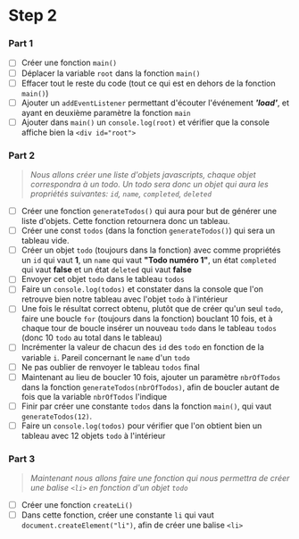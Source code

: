 # Step 2

### Part 1

- [ ] Créer une fonction `main()`
- [ ] Déplacer la variable `root` dans la fonction `main()`
- [ ] Effacer tout le reste du code (tout ce qui est en dehors de la fonction `main()`)
- [ ] Ajouter un `addEventListener` permettant d'écouter l'événement **_'load'_**, et ayant en deuxième paramètre la fonction `main`
- [ ] Ajouter dans `main()` un `console.log(root)` et vérifier que la console affiche bien la `<div id="root">`

### Part 2

> _Nous allons créer une liste d'objets javascripts, chaque objet correspondra à un todo. Un todo sera donc un objet qui aura les propriétés suivantes: `id`, `name`, `completed`, `deleted`_

- [ ] Créer une fonction `generateTodos()` qui aura pour but de générer une liste d'objets. Cette fonction retournera donc un tableau.
- [ ] Créer une const `todos` (dans la fonction `generateTodos()`) qui sera un tableau vide.
- [ ] Créer un objet `todo` (toujours dans la fonction) avec comme propriétés un `id` qui vaut **1**, un `name` qui vaut **"Todo numéro 1"**, un état `completed` qui vaut **false** et un état `deleted` qui vaut **false**
- [ ] Envoyer cet objet `todo` dans le tableau `todos`
- [ ] Faire un `console.log(todos)` et constater dans la console que l'on retrouve bien notre tableau avec l'objet `todo` à l'intérieur
- [ ] Une fois le résultat correct obtenu, plutôt que de créer qu'un seul `todo`, faire une boucle `for` (toujours dans la fonction) bouclant 10 fois, et à chaque tour de boucle insérer un nouveau `todo` dans le tableau `todos` (donc 10 `todo` au total dans le tableau)
- [ ] Incrémenter la valeur de chacun des `id` des `todo` en fonction de la variable `i`. Pareil concernant le `name` d'un `todo`
- [ ] Ne pas oublier de renvoyer le tableau `todos` final
- [ ] Maintenant au lieu de boucler 10 fois, ajouter un paramètre `nbrOfTodos` dans la fonction `generateTodos(nbrOfTodos)`, afin de boucler autant de fois que la variable `nbrOfTodos` l'indique
- [ ] Finir par créer une constante `todos` dans la fonction `main()`, qui vaut `generateTodos(12)`.
- [ ] Faire un `console.log(todos)` pour vérifier que l'on obtient bien un tableau avec 12 objets `todo` à l'intérieur

### Part 3

> _Maintenant nous allons faire une fonction qui nous permettra de créer une balise `<li>` en fonction d'un objet `todo`_

- [ ] Créer une fonction `createLi()`
- [ ] Dans cette fonction, créer une constante `li` qui vaut `document.createElement("li")`, afin de créer une balise `<li>`
